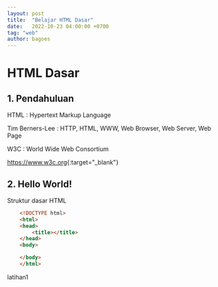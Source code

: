 ```yaml
---
layout: post
title:  "Belajar HTML Dasar"
date:   2022-10-23 04:00:00 +0700
tag: "web"
author: bagoes
---
```

# HTML Dasar

## 1. Pendahuluan

HTML : Hypertext Markup Language

Tim Berners-Lee : HTTP, HTML, WWW, Web Browser, Web Server, Web Page

W3C : World Wide Web Consortium

<https://www.w3c.org>{:target="_blank"}


## 2. Hello World!

Struktur dasar HTML

```html
    <!DOCTYPE html>
    <html>
    <head>
        <title></title>
    </head>
    <body>

    </body>
    </html>
```

latihan1